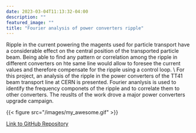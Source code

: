 ```yaml
---
date: 2023-03-04T11:13:32-04:00
description: ""
featured_image: ""
title: "Fourier analysis of power converters ripple"
---
```


Ripple in the current powering the magents used for particle transport have a considerable effect on the central position of the transported particle beam.
Being able to find any pattern or correlation among the ripple in different converters on hte same line would allow to foresee the current values and therefore compensate for the ripple using a control loop. \\
For this project, an analysis of the ripple in the power converters of the TT41 beam transport line at CERN is presented. Fourier ananlysis is used to identify the frequency componets of the ripple and to correlate them to other converters. The reuslts of the work drove a major power converters upgrade campaign. 


{{< figure src="/images/my_awesome.gif" >}}

[Link to GitHub Repository](https://github.com/vitben)